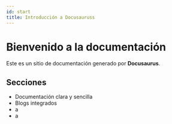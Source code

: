 ```yaml
---
id: start
title: Introducción a Docusauruss
---
```


# Bienvenido a la documentación

Este es un sitio de documentación generado por **Docusaurus**.

## Secciones

- Documentación clara y sencilla
- Blogs integrados
- a
- a